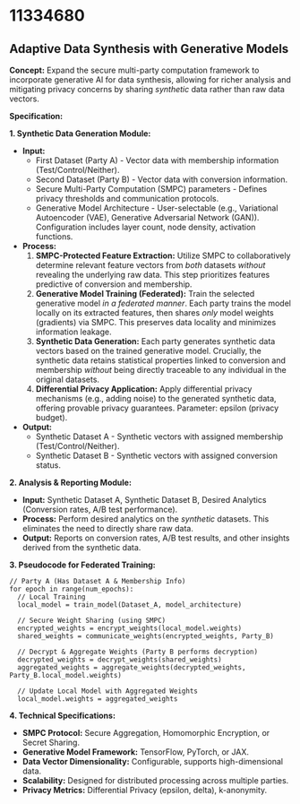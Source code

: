 # 11334680

## Adaptive Data Synthesis with Generative Models

**Concept:** Expand the secure multi-party computation framework to incorporate generative AI for data synthesis, allowing for richer analysis and mitigating privacy concerns by sharing *synthetic* data rather than raw data vectors.

**Specification:**

**1. Synthetic Data Generation Module:**

*   **Input:**
    *   First Dataset (Party A) - Vector data with membership information (Test/Control/Neither).
    *   Second Dataset (Party B) - Vector data with conversion information.
    *   Secure Multi-Party Computation (SMPC) parameters - Defines privacy thresholds and communication protocols.
    *   Generative Model Architecture - User-selectable (e.g., Variational Autoencoder (VAE), Generative Adversarial Network (GAN)).  Configuration includes layer count, node density, activation functions.
*   **Process:**
    1.  **SMPC-Protected Feature Extraction:**  Utilize SMPC to collaboratively determine relevant feature vectors from *both* datasets *without* revealing the underlying raw data. This step prioritizes features predictive of conversion and membership.
    2.  **Generative Model Training (Federated):**  Train the selected generative model *in a federated manner*. Each party trains the model locally on its extracted features, then shares *only* model weights (gradients) via SMPC.  This preserves data locality and minimizes information leakage.
    3.  **Synthetic Data Generation:**  Each party generates synthetic data vectors based on the trained generative model.  Crucially, the synthetic data retains statistical properties linked to conversion and membership *without* being directly traceable to any individual in the original datasets.
    4.  **Differential Privacy Application:** Apply differential privacy mechanisms (e.g., adding noise) to the generated synthetic data, offering provable privacy guarantees.  Parameter: epsilon (privacy budget).
*   **Output:**
    *   Synthetic Dataset A -  Synthetic vectors with assigned membership (Test/Control/Neither).
    *   Synthetic Dataset B - Synthetic vectors with assigned conversion status.

**2.  Analysis & Reporting Module:**

*   **Input:**  Synthetic Dataset A, Synthetic Dataset B, Desired Analytics (Conversion rates, A/B test performance).
*   **Process:** Perform desired analytics on the *synthetic* datasets.  This eliminates the need to directly share raw data.
*   **Output:** Reports on conversion rates, A/B test results, and other insights derived from the synthetic data.

**3.  Pseudocode for Federated Training:**

```
// Party A (Has Dataset A & Membership Info)
for epoch in range(num_epochs):
  // Local Training
  local_model = train_model(Dataset_A, model_architecture)

  // Secure Weight Sharing (using SMPC)
  encrypted_weights = encrypt_weights(local_model.weights)
  shared_weights = communicate_weights(encrypted_weights, Party_B)

  // Decrypt & Aggregate Weights (Party B performs decryption)
  decrypted_weights = decrypt_weights(shared_weights)
  aggregated_weights = aggregate_weights(decrypted_weights, Party_B.local_model.weights)

  // Update Local Model with Aggregated Weights
  local_model.weights = aggregated_weights
```

**4.  Technical Specifications:**

*   **SMPC Protocol:** Secure Aggregation, Homomorphic Encryption, or Secret Sharing.
*   **Generative Model Framework:** TensorFlow, PyTorch, or JAX.
*   **Data Vector Dimensionality:** Configurable, supports high-dimensional data.
*   **Scalability:** Designed for distributed processing across multiple parties.
*   **Privacy Metrics:** Differential Privacy (epsilon, delta), k-anonymity.